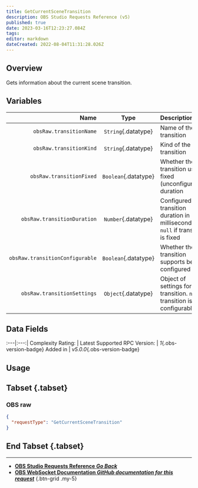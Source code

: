 ```yaml
---
title: GetCurrentSceneTransition
description: OBS Studio Requests Reference (v5)
published: true
date: 2023-03-16T12:23:27.084Z
tags: 
editor: markdown
dateCreated: 2022-08-04T11:31:28.026Z
---
```


## Overview
Gets information about the current scene transition.

## Variables
Name | Type | Description | 
----:|:---------:|:------------|
`obsRaw.transitionName` | `String`{.datatype} | Name of the transition
`obsRaw.transitionKind` | `String`{.datatype} | Kind of the transition
`obsRaw.transitionFixed` | `Boolean`{.datatype} | Whether the transition uses a fixed (unconfigurable) duration
`obsRaw.transitionDuration` | `Number`{.datatype} | Configured transition duration in milliseconds. `null` if transition is fixed
`obsRaw.transitionConfigurable` | `Boolean`{.datatype} | Whether the transition supports being configured
`obsRaw.transitionSettings` | `Object`{.datatype} | Object of settings for the transition. `null` if transition is not configurable

## Data Fields
:---|:---:|
Complexity Rating: | <span class="stars stars--2"></span>
Latest Supported RPC Version: | *1*{.obs-version-badge}
Added in | *v5.0.0*{.obs-version-badge}

## Usage
## Tabset {.tabset}
### OBS raw
```json
{
  "requestType": "GetCurrentSceneTransition"
}
```
## End Tabset {.tabset}

---

- [<i class="mdi mdi-chevron-left"></i>**OBS Studio Requests Reference *Go Back***](/Broadcasters/OBS/Requests)
- [<i class="mdi mdi-github"></i> **OBS WebSocket Documentation *GitHub documentation for this request***](https://github.com/obsproject/obs-websocket/blob/master/docs/generated/protocol.md#getcurrentscenetransition)
{.btn-grid .my-5}